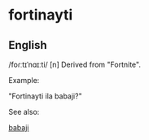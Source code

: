 
# fortinayti

## English

/foɾːtɪˈnɑɪːti/
[n] Derived from "Fortnite".


Example:

"Fortinayti ila babaji?"


See also:

<a href="babaji.md">babaji</a>






